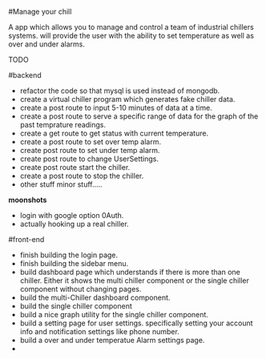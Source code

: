#Manage your chill

A app which allows you to manage and control a team of industrial chillers systems. will provide the user with 
the ability to set temperature as well as over and under alarms.

TODO 

#backend
* refactor the code so that mysql is used instead of mongodb.
* create a virtual chiller program which generates fake chiller data.
* create a post route to input 5-10 minutes of data at a time. 
* create a post route to serve a specific range of data for the graph of the past temprature readings.
* create a get route to get status with current temperature.
* create a post route to set over temp alarm.
* create post route to  set under temp alarm.
* create post route to change UserSettings. 
* create post route start the chiller.
* create a post route to stop the chiller.
* other stuff minor stuff.....

**moonshots**

* login with google option 0Auth.
* actually hooking up a real chiller.

#front-end

* finish building the login page.
* finish building the sidebar menu.
* build dashboard page which understands if there is more than one chiller.
  Either it shows the multi chiller component or the single chiller component without changing pages.
* build the multi-Chiller dashboard component.
* build the single chiller component 
* build a nice graph utility for the single chiller component.
* build a setting page for user settings. specifically setting your account info and notification settings like phone number.
* build a over and under temperatue Alarm settings page.
*
